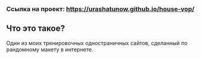 ### Ссылка на проект: https://urashatunow.github.io/house-vop/

## Что это такое?
Один из моих тренировочных одностраничных сайтов, сделанный по рандомному макету в интернете. 

